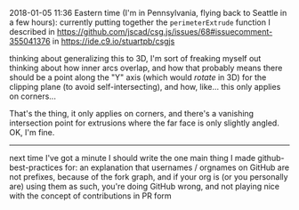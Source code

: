 2018-01-05 11:36 Eastern time (I'm in Pennsylvania, flying back to Seattle in a few hours): currently putting together the `perimeterExtrude` function I described in https://github.com/jscad/csg.js/issues/68#issuecomment-355041376 in https://ide.c9.io/stuartpb/csgjs

thinking about generalizing this to 3D, I'm sort of freaking myself out thinking about how inner arcs overlap, and how that probably means there should be a point along the "Y" axis (which would *rotate* in 3D) for the clipping plane (to avoid self-intersecting), and how, like... this only applies on corners...

That's the thing, it only applies on corners, and there's a vanishing intersection point for extrusions where the far face is only slightly angled. OK, I'm fine.

---

next time I've got a minute I should write the one main thing I made github-best-practices for: an explanation that usernames / orgnames on GitHub are not prefixes, because of the fork graph, and if your org is (or you personally are) using them as such, you're doing GitHub wrong, and not playing nice with the concept of contributions in PR form
